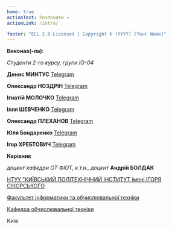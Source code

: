 ```yaml
---
home: true
actionText: Розпочати →
actionLink: /intro/

footer: "ECL 2.0 Licensed | Copyright © [YYYY] [Your Name]"
---
```



**Виконав(-ла):** 

_Cтуденти 2-го курсу, групи ІО-04_


**Денис МИНТУС** [Telegram](https://t.me/Avereng)

</div>

**Олександр НОЗДРІН** [Telegram](https://t.me/Yelisentiy)

</div>

**Ігнатій МОЛОЧКО** [Telegram](https://t.me/prostopochemubiinet)

</div>

**Ілля ШЕВЧЕНКО** [Telegram](https://t.me/uukpa56)

</div>

**Олександр ПЛЕХАНОВ** [Telegram](https://t.me/Serpent_head)

</div>

**Юля Бондаренко** [Telegram](https://t.me/jbndrnk)

</div>

**Ігор ХРЕБТОВИЧ** [Telegram](https://t.me/Actually_Sliva)

</div>

**Керівник**

_доцент кафедри ОТ ФІОТ, к.т.н., доцент_<span padding-right:5em></span> **Андрій БОЛДАК**

[НТУУ "КИЇВСЬКИЙ ПОЛІТЕХНІЧНИЙ ІНСТИТУТ імені ІГОРЯ СІКОРСЬКОГО](https://kpi.ua/)

[Факультет інформатики та обчислювальної техніки](https://fiot.kpi.ua/)

[Кафедра обчислювальної техніки](https://comsys.kpi.ua/)

Київ
